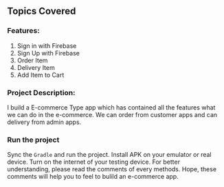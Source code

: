 ## **Topics Covered**
### Features:
1. Sign in with Firebase
2. Sign Up with Firebase
3. Order Item
4. Delivery Item
5. Add Item to Cart 

### Project Description:
I build a E-commerce Type app which has contained all the features what we can do in the e-commerce. We can order from customer apps and can delivery from admin apps.

### Run the project
Sync the `Gradle` and run the project. Install APK on your emulator or real device. Turn on the internet of your testing device. For better understanding, please read the comments of every methods. Hope, these comments will help you to feel to bulild an e-commerce app.



